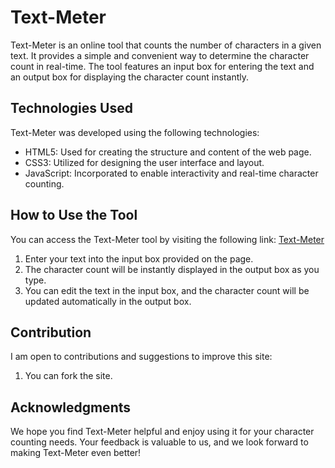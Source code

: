 # Text-Meter

Text-Meter is an online tool that counts the number of characters in a given text. It provides a simple and convenient way to determine the character count in real-time. The tool features an input box for entering the text and an output box for displaying the character count instantly.

## Technologies Used

Text-Meter was developed using the following technologies:

- HTML5: Used for creating the structure and content of the web page.
- CSS3: Utilized for designing the user interface and layout.
- JavaScript: Incorporated to enable interactivity and real-time character counting.

## How to Use the Tool

You can access the Text-Meter tool by visiting the following link: [Text-Meter](https://rmbi.ch/vital/text-meter/)

1. Enter your text into the input box provided on the page.
2. The character count will be instantly displayed in the output box as you type.
3. You can edit the text in the input box, and the character count will be updated automatically in the output box.

## Contribution

I am open to contributions and suggestions to improve this site:

1. You can fork the site.

## Acknowledgments

We hope you find Text-Meter helpful and enjoy using it for your character counting needs. Your feedback is valuable to us, and we look forward to making Text-Meter even better!
